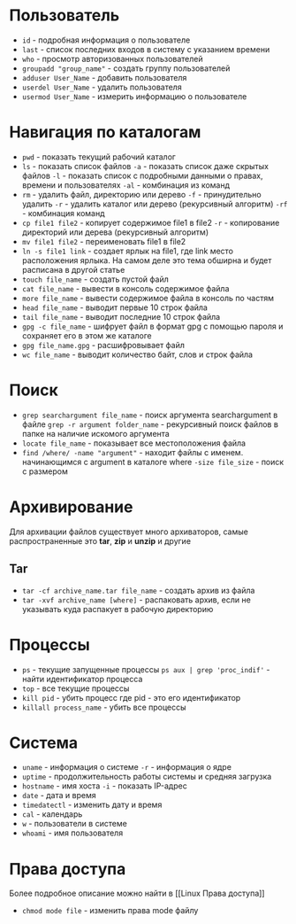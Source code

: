 # Пользователь

- `id` - подробная информация о пользователе
- `last` - список последних входов в систему с указанием времени
- `who` - просмотр авторизованных пользователей
- `groupadd "group_name"` - создать группу пользователей
- `adduser User_Name` - добавить пользователя
- `userdel User_Name` - удалить пользователя
- `usermod User_Name` - измерить информацию о пользователе

# Навигация по каталогам

- `pwd` - показать текущий рабочий каталог
- `ls` - показать список файлов
	`-a` - показать список даже скрытых файлов
	`-l` - показать список с подробными данными о правах, времени и пользователях
	`-al` - комбинация из команд
- `rm` - удалить файл, директорию или дерево
	`-f` - принудительно удалить 
	`-r` - удалить каталог или дерево (рекурсивный алгоритм)
	`-rf` - комбинация команд
- `cp file1 file2` - копирует содержимое file1 в file2
	`-r` - копирование директорий или дерева  (рекурсивный алгоритм)
- `mv file1 file2` - переименовать file1 в file2 
- `ln -s file1 link` - создает ярлык на file1, где link место расположения ярлыка. На самом деле это тема обширна и будет расписана в другой статье
- `touch file_name` - создать пустой файл
- `cat file_name`  - вывести в консоль содержимое файла
- `more file_name` - вывести содержимое файла в консоль по частям
- `head file_name` - выводит первые 10 строк файла
- `tail file_name` - выводит последние 10 строк файла
- `gpg -c file_name` - шифрует файл в формат gpg с помощью пароля и сохраняет его в этом же каталоге
- `gpg file_name.gpg` - расшифровывает файл
- `wc file_name` - выводит количество байт, слов и строк файла

# Поиск

- `grep searchargument file_name` - поиск аргумента searchargument в файле
	`grep -r argument folder_name` - рекурсивный поиск файлов в папке на наличие искомого аргумента
- `locate file_name` - показывает все местоположения файла
- `find /where/ -name "argument"` - находит файлы с именем. начинающимся с argument в каталоге where
	`-size file_size` - поиск с размером

# Архивирование

Для архивации файлов существует много архиваторов, самые распространенные это **tar**, **zip** и **unzip** и другие

## Tar

- `tar -cf archive_name.tar file_name` - создать архив из файла
- `tar -xvf archive_name [where]` - распаковать архив, если не указывать куда распакует в рабочую директорию

# Процессы

- `ps` - текущие  запущенные процессы
	`ps aux | grep 'proc_indif'` - найти идентификатор процесса 
- `top` - все текущие процессы
- `kill pid` - убить процесс где pid - это его идентификатор
- `killall process_name` - убить все процессы

# Система

- `uname` - информация о системе
	`-r`  - информация о ядре
- `uptime` - продолжительность работы системы и средняя загрузка
- `hostname` - имя хоста
	`-i` - показать IP-адрес
- `date` - дата и время
- `timedatectl` - изменить дату и время
- `cal` - календарь
- `w` - пользователи в системе 
- `whoami` - имя пользователя

# Права доступа

Более подробное описание можно найти в [[Linux Права доступа]]
- `chmod mode file` - изменить права mode файлу